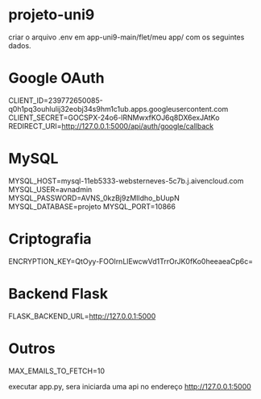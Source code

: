 # projeto-uni9

criar o arquivo .env em app-uni9-main/flet/meu app/ com os seguintes dados.

# Google OAuth
CLIENT_ID=239772650085-q0h1pq3ouhlulij32eobj34s9hm1c1ub.apps.googleusercontent.com
CLIENT_SECRET=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
REDIRECT_URI=http://127.0.0.1:5000/api/auth/google/callback

# MySQL
MYSQL_HOST=mysql-11eb5333-websterneves-5c7b.j.aivencloud.com
MYSQL_USER=avnadmin
MYSQL_PASSWORD=AVNS_0kzBj9zMIldho_bUupN
MYSQL_DATABASE=projeto
MYSQL_PORT=10866

# Criptografia
ENCRYPTION_KEY=QtOyy-FOOlrnLlEwcwVd1TrrOrJK0fKo0heeaeaCp6c=

# Backend Flask
FLASK_BACKEND_URL=http://127.0.0.1:5000

# Outros
MAX_EMAILS_TO_FETCH=10

executar app.py, sera iniciarda uma api no endereço http://127.0.0.1:5000
